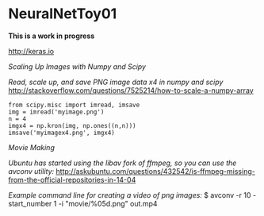# NeuralNetToy01

**This is a work in progress**

http://keras.io

*Scaling Up Images with Numpy and Scipy*

*Read, scale up, and save PNG image data x4 in numpy and scipy*
http://stackoverflow.com/questions/7525214/how-to-scale-a-numpy-array

```import numpy as np
from scipy.misc import imread, imsave
img = imread('myimage.png')
n = 4
imgx4 = np.kron(img, np.ones((n,n)))
imsave('myimagex4.png', imgx4)
```

*Movie Making*

*Ubuntu has started using the libav fork of ffmpeg, so you can use the avconv utility:*
http://askubuntu.com/questions/432542/is-ffmpeg-missing-from-the-official-repositories-in-14-04

*Example command line for creating a video of png images:*
$ avconv -r 10 -start_number 1 -i "movie/%05d.png" out.mp4


